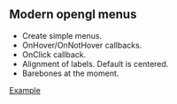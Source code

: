 ## Modern opengl menus 

- Create simple menus.
- OnHover/OnNotHover callbacks.
- OnClick callback.
- Alignment of labels.  Default is centered.
- Barebones at the moment.  

[Example](https://github.com/4ydx/glmenu/tree/master/example)
